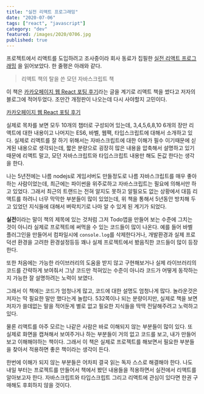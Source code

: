 ```yaml
---
title: "실전 리액트 프로그래밍"
date: "2020-07-06"
tags: ["react", "javascript"]
category: "dev"
featured: /images/2020/0706.jpg
published: true
---
```


프로젝트에서 리액트를 도입하려고 조사중이라 회사 동료가 집필한 [실전 리액트 프로그래밍](http://www.yes24.com/Product/Goods/74223605) 을 읽어보았다. 한 줄평은 아래와 같다.

> 리액트 책의 탈을 쓴 모던 자바스크립트 책

이 책은 [카카오페이지 웹 React 포팅 후기](https://medium.com/@ljs0705/%EC%B9%B4%EC%B9%B4%EC%98%A4%ED%8E%98%EC%9D%B4%EC%A7%80-%EC%9B%B9-react-%ED%8F%AC%ED%8C%85-%ED%9B%84%EA%B8%B0-76402cc5e031)라는 글을 계기로 리액트 책을 썼다고 저자의 블로그에 적어두었다. 조만간 개정판이 나오는데 다시 사야할지 고민이다.

[카카오페이지 웹 React 포팅 후기](https://medium.com/@ljs0705/%EC%B9%B4%EC%B9%B4%EC%98%A4%ED%8E%98%EC%9D%B4%EC%A7%80-%EC%9B%B9-react-%ED%8F%AC%ED%8C%85-%ED%9B%84%EA%B8%B0-76402cc5e031)

실제로 목차를 보면 모두 10개의 챕터로 구성되어 있는데, 3,4,5,6,8,10 6개의 장만 리액트에 대한 내용이고 나머지는 ES6, 바벨, 웹팩, 타입스크립트에 대해서 소개하고 있다. 실제로 리액트를 잘 하기 위해서는 자바스크립트에 대한 이해가 필수 이기때문에 싣게된 내용으로 생각되는데, 짧은 분량으로 굉장히 많은 내용을 압축해서 설명하고 있기 때문에 리액트 말고, 모던 자바스크립트와 타입스크립트 내용만 해도 돈값 한다는 생각을 한다.

나는 5년전에는 나름 nodejs로 게임서버도 만들정도로 나름 자바스크립트를 매우 좋아하는 사람이었는데, 최근에는 파이썬을 위주로하고 자바스크립트는 필요에 의해서만 하고 있었다. 그래서 최근의 트랜드는 전혀 알지도 못하고 알필요도 없는 상황에서 대뜸 리액트를 하려니 너무 막막한 부분들이 많이 있었는데, 위 책을 통해서 5년동안 방치해 두고 있었던 지식들에 대해서 벼락치기로 나마 알 수 있게 된 계기가 되었다.

**실전**이라는 말이 책의 제목에 있는 것처럼 그저 Todo앱을 만들어 보는 수준에 그치는 것이 아니라 실제로 프로젝트에 써먹을 수 있는 코드들이 많이 나온다. 예를 들어 바벨 플러그인을 만들어서 컴파일시에 `console.log`를 삭제한다거나, 개발환경과 실제 프로덕션 환경을 고려한 환경설정등등 꽤나 실제 프로젝트에서 봤음직한 코드들이 많이 등장한다.

또한 처음에는 가능한 라이브러리의 도움을 받지 않고 구현해보거나 실제 라이브러리의 코드를 간략하게 보여줘서 그냥 코드만 적혀있는 수준이 아니라 코드가 어떻게 동작하는지 가능한 잘 설명하려는 노력이 보였다.

그래서 이 책에는 코드가 엄청나게 많고, 코드에 대한 설명도 엄청나게 많다. 놀라운것은 저자는 딱 필요한 말만 했다는게 놀랍다. 532쪽이나 되는 분량이지만, 실제로 책을 보면 저자가 쓸데없는 말을 적어둔게 별로 없고 필요한 지식들을 딱딱 전달해주려고 노력하고 있다.

물론 리액트를 아주 모르는 나같은 사람은 바로 이해되지 않는 부분들이 많이 있다. 또 실제로 화면을 캡쳐해서 보여주거나 하는 부분들이 거의 없고 코드를 보고, 내가 만들어보고 이해해야하는 책이다. 그래서 이 책은 실제로 프로젝트를 해보면서 필요한 부분들을 찾아서 적용하면 좋은 책이라는 생각이 든다.

한번에 이해가 되지 않는 부분들은 어차피 결국 읽는 독자 스스로 해결해야 한다. 나도 내일 부터는 프로젝트를 만들어서 책에서 봤던 내용들을 적용하면서 실전에서 리액트를 알아보고자 한다. 자바스크립트와 타입스크립트 그리고 리액트에 관심이 있다면 한권 구매해도 후회하지 않을 것이다.
